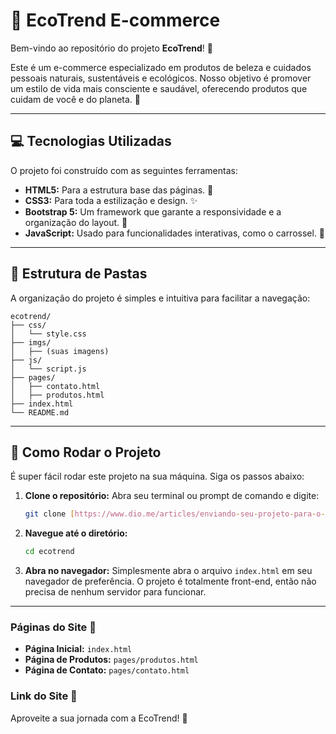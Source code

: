 # 🌿 EcoTrend E-commerce

Bem-vindo ao repositório do projeto **EcoTrend**! 👋

Este é um e-commerce especializado em produtos de beleza e cuidados pessoais naturais, sustentáveis e ecológicos. Nosso objetivo é promover um estilo de vida mais consciente e saudável, oferecendo produtos que cuidam de você e do planeta. 💚

---

## 💻 Tecnologias Utilizadas

O projeto foi construído com as seguintes ferramentas:

* **HTML5:** Para a estrutura base das páginas. 📄
* **CSS3:** Para toda a estilização e design. ✨
* **Bootstrap 5:** Um framework que garante a responsividade e a organização do layout. 📱
* **JavaScript:** Usado para funcionalidades interativas, como o carrossel. 🚀

---

## 📁 Estrutura de Pastas

A organização do projeto é simples e intuitiva para facilitar a navegação:

```text
ecotrend/
├── css/
│   └── style.css
├── imgs/
│   ├── (suas imagens)
├── js/
│   └── script.js
├── pages/
│   ├── contato.html
│   ├── produtos.html
├── index.html
└── README.md
```
---

## 🚀 Como Rodar o Projeto

É super fácil rodar este projeto na sua máquina. Siga os passos abaixo:

1.  **Clone o repositório:**
    Abra seu terminal ou prompt de comando e digite:
    ```bash
    git clone [https://www.dio.me/articles/enviando-seu-projeto-para-o-github](https://www.dio.me/articles/enviando-seu-projeto-para-o-github)
    ```
2.  **Navegue até o diretório:**
    ```bash
    cd ecotrend
    ```
3.  **Abra no navegador:**
    Simplesmente abra o arquivo `index.html` em seu navegador de preferência. O projeto é totalmente front-end, então não precisa de nenhum servidor para funcionar.

---

### Páginas do Site 🔗

* **Página Inicial:** `index.html`
* **Página de Produtos:** `pages/produtos.html`
* **Página de Contato:** `pages/contato.html`

### Link do Site 🔗

Aproveite a sua jornada com a EcoTrend! 🌱

